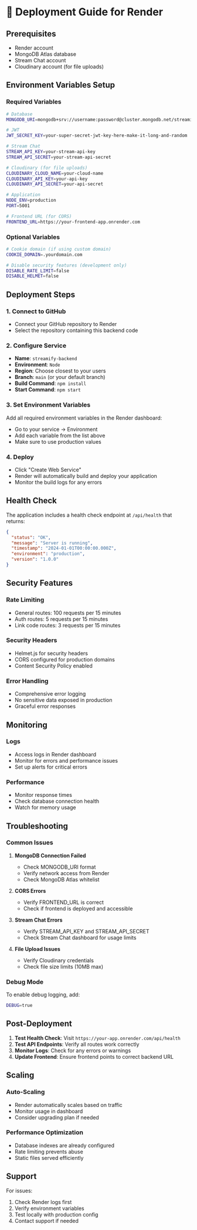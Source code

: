 # 🚀 Deployment Guide for Render

## Prerequisites

- Render account
- MongoDB Atlas database
- Stream Chat account
- Cloudinary account (for file uploads)

## Environment Variables Setup

### Required Variables

```bash
# Database
MONGODB_URI=mongodb+srv://username:password@cluster.mongodb.net/streamify?retryWrites=true&w=majority

# JWT
JWT_SECRET_KEY=your-super-secret-jwt-key-here-make-it-long-and-random

# Stream Chat
STREAM_API_KEY=your-stream-api-key
STREAM_API_SECRET=your-stream-api-secret

# Cloudinary (for file uploads)
CLOUDINARY_CLOUD_NAME=your-cloud-name
CLOUDINARY_API_KEY=your-api-key
CLOUDINARY_API_SECRET=your-api-secret

# Application
NODE_ENV=production
PORT=5001

# Frontend URL (for CORS)
FRONTEND_URL=https://your-frontend-app.onrender.com
```

### Optional Variables

```bash
# Cookie domain (if using custom domain)
COOKIE_DOMAIN=.yourdomain.com

# Disable security features (development only)
DISABLE_RATE_LIMIT=false
DISABLE_HELMET=false
```

## Deployment Steps

### 1. Connect to GitHub
- Connect your GitHub repository to Render
- Select the repository containing this backend code

### 2. Configure Service
- **Name**: `streamify-backend`
- **Environment**: `Node`
- **Region**: Choose closest to your users
- **Branch**: `main` (or your default branch)
- **Build Command**: `npm install`
- **Start Command**: `npm start`

### 3. Set Environment Variables
Add all required environment variables in the Render dashboard:
- Go to your service → Environment
- Add each variable from the list above
- Make sure to use production values

### 4. Deploy
- Click "Create Web Service"
- Render will automatically build and deploy your application
- Monitor the build logs for any errors

## Health Check

The application includes a health check endpoint at `/api/health` that returns:
```json
{
  "status": "OK",
  "message": "Server is running",
  "timestamp": "2024-01-01T00:00:00.000Z",
  "environment": "production",
  "version": "1.0.0"
}
```

## Security Features

### Rate Limiting
- General routes: 100 requests per 15 minutes
- Auth routes: 5 requests per 15 minutes
- Link code routes: 3 requests per 15 minutes

### Security Headers
- Helmet.js for security headers
- CORS configured for production domains
- Content Security Policy enabled

### Error Handling
- Comprehensive error logging
- No sensitive data exposed in production
- Graceful error responses

## Monitoring

### Logs
- Access logs in Render dashboard
- Monitor for errors and performance issues
- Set up alerts for critical errors

### Performance
- Monitor response times
- Check database connection health
- Watch for memory usage

## Troubleshooting

### Common Issues

1. **MongoDB Connection Failed**
   - Check MONGODB_URI format
   - Verify network access from Render
   - Check MongoDB Atlas whitelist

2. **CORS Errors**
   - Verify FRONTEND_URL is correct
   - Check if frontend is deployed and accessible

3. **Stream Chat Errors**
   - Verify STREAM_API_KEY and STREAM_API_SECRET
   - Check Stream Chat dashboard for usage limits

4. **File Upload Issues**
   - Verify Cloudinary credentials
   - Check file size limits (10MB max)

### Debug Mode
To enable debug logging, add:
```bash
DEBUG=true
```

## Post-Deployment

1. **Test Health Check**: Visit `https://your-app.onrender.com/api/health`
2. **Test API Endpoints**: Verify all routes work correctly
3. **Monitor Logs**: Check for any errors or warnings
4. **Update Frontend**: Ensure frontend points to correct backend URL

## Scaling

### Auto-Scaling
- Render automatically scales based on traffic
- Monitor usage in dashboard
- Consider upgrading plan if needed

### Performance Optimization
- Database indexes are already configured
- Rate limiting prevents abuse
- Static files served efficiently

## Support

For issues:
1. Check Render logs first
2. Verify environment variables
3. Test locally with production config
4. Contact support if needed
